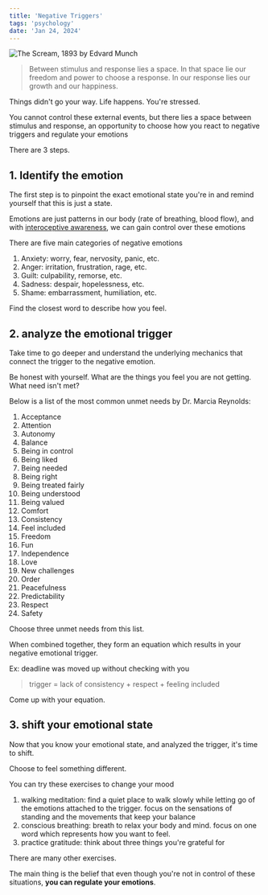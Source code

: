 ```yaml
---
title: 'Negative Triggers'
tags: 'psychology'
date: 'Jan 24, 2024'
---
```


![The Scream, 1893 by Edvard Munch](/images/scream.jpg)

> Between stimulus and response lies a space. In that space lie our freedom and power to choose a response. In our response lies our growth and our happiness.

Things didn't go your way. Life happens. You're stressed.

You cannot control these external events, but there lies a space between stimulus and response, an opportunity to choose how you react to negative triggers and regulate your emotions

There are 3 steps.

## 1. Identify the emotion

The first step is to pinpoint the exact emotional state you're in and remind yourself that this is just a state.

Emotions are just patterns in our body (rate of breathing, blood flow), and with [interoceptive awareness](https://nesslabs.com/interoception), we can gain control over these emotions

There are five main categories of negative emotions

1. Anxiety: worry, fear, nervosity, panic, etc.
1. Anger: irritation, frustration, rage, etc.
1. Guilt: culpability, remorse, etc.
1. Sadness: despair, hopelessness, etc.
1. Shame: embarrassment, humiliation, etc.

Find the closest word to describe how you feel.

## 2. analyze the emotional trigger

Take time to go deeper and understand the underlying mechanics that connect the trigger to the negative emotion.

Be honest with yourself. What are the things you feel you are not getting. What need isn't met?

Below is a list of the most common unmet needs by Dr. Marcia Reynolds:

1. Acceptance
1. Attention
1. Autonomy
1. Balance
1. Being in control
1. Being liked
1. Being needed
1. Being right
1. Being treated fairly
1. Being understood
1. Being valued
1. Comfort
1. Consistency
1. Feel included
1. Freedom
1. Fun
1. Independence
1. Love
1. New challenges
1. Order
1. Peacefulness
1. Predictability
1. Respect
1. Safety

Choose three unmet needs from this list.

When combined together, they form an equation which results in your negative emotional trigger.

Ex: deadline was moved up without checking with you

> trigger = lack of consistency + respect + feeling included

Come up with your equation.

## 3. shift your emotional state

Now that you know your emotional state, and analyzed the trigger, it's time to shift.

Choose to feel something different.

You can try these exercises to change your mood

1. walking meditation: find a quiet place to walk slowly while letting go of the emotions attached to the trigger. focus on the sensations of standing and the movements that keep your balance
2. conscious breathing: breath to relax your body and mind. focus on one word which represents how you want to feel.
3. practice gratitude: think about three things you're grateful for

There are many other exercises.

The main thing is the belief that even though you're not in control of these situations, **you can regulate your emotions**.
